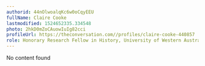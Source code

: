 ```yaml
---
authorid: 44nOlwoalqKc6w0oCqyEEU
fullName: Claire Cooke
lastmodified: 1524652335.334548
photo: 2hkD0mZoCAuowIuIg82cci
profileUrl: https://theconversation.com//profiles/claire-cooke-440857
role: Honorary Research Fellow in History, University of Western Australia
---
```

No content found